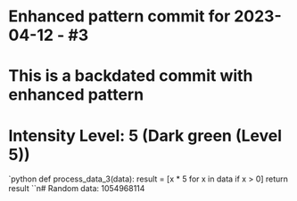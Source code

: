 ﻿# Enhanced pattern commit for 2023-04-12 - #3
# This is a backdated commit with enhanced pattern
# Intensity Level: 5 (Dark green (Level 5))
`python
def process_data_3(data):
    result = [x * 5 for x in data if x > 0]
    return result
``n# Random data: 1054968114

